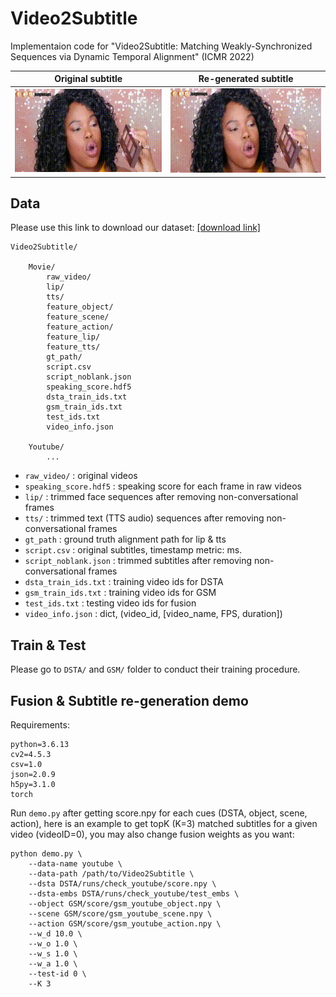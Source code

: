 # Video2Subtitle

Implementaion code for "Video2Subtitle: Matching Weakly-Synchronized Sequences via Dynamic Temporal Alignment" (ICMR 2022)


<!-- <video width="320" height="240" controls>
    <source src="https://github.com/rockeyben/Video2Subtitle_code/tree/main/assets/case1_o.m4v" type="video/mp4">
</video>

<video width="320" height="240" controls>
    <source src="https://github.com/rockeyben/Video2Subtitle_code/tree/main/assets/case1_g.m4v" type="video/mp4">
</video> -->

|  Original subtitle   | Re-generated subtitle  |
|  ----  | ----  |
| ![original](assets/case1_o_0.25.gif)  | ![generated](assets/case1_g_0.25.gif) |



## Data

Please use this link to download our dataset: [[download link]]()

```
Video2Subtitle/
    
    Movie/
        raw_video/
        lip/
        tts/
        feature_object/
        feature_scene/
        feature_action/
        feature_lip/
        feature_tts/
        gt_path/
        script.csv
        script_noblank.json
        speaking_score.hdf5
        dsta_train_ids.txt
        gsm_train_ids.txt
        test_ids.txt
        video_info.json
        
    Youtube/
        ...
```

- `raw_video/` : original videos
- `speaking_score.hdf5` : speaking score for each frame in raw videos
- `lip/` : trimmed face sequences after removing non-conversational frames
- `tts/` : trimmed text (TTS audio) sequences after removing non-conversational frames
- `gt_path` : ground truth alignment path for lip & tts
- `script.csv` : original subtitles, timestamp metric: ms.
- `script_noblank.json` : trimmed subtitles after removing non-conversational frames
- `dsta_train_ids.txt` : training video ids for DSTA
- `gsm_train_ids.txt` : training video ids for GSM
- `test_ids.txt` : testing video ids for fusion
- `video_info.json` : dict, (video_id, [video_name, FPS, duration])

## Train & Test

Please go to `DSTA/` and `GSM/` folder to conduct their training procedure.

## Fusion & Subtitle re-generation demo

Requirements:
```
python=3.6.13
cv2=4.5.3
csv=1.0
json=2.0.9
h5py=3.1.0
torch
```

Run `demo.py` after getting score.npy for each cues (DSTA, object, scene, action), here is an example to get topK (K=3) matched subtitles for a given video (videoID=0), you may also change fusion weights as you want:

```
python demo.py \
    --data-name youtube \
    --data-path /path/to/Video2Subtitle \
    --dsta DSTA/runs/check_youtube/score.npy \
    --dsta-embs DSTA/runs/check_youtube/test_embs \
    --object GSM/score/gsm_youtube_object.npy \
    --scene GSM/score/gsm_youtube_scene.npy \
    --action GSM/score/gsm_youtube_action.npy \
    --w_d 10.0 \
    --w_o 1.0 \
    --w_s 1.0 \
    --w_a 1.0 \
    --test-id 0 \
    --K 3
``` 
 
